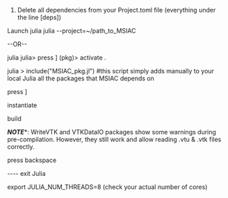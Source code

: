 
1) Delete all dependencies from your Project.toml file (everything under the line [deps])

Launch julia
julia --project=~/path_to_MSIAC 

--OR--

julia
julia> press ]
(pkg)> activate .

julia > include("MSIAC_pkg.jl") #this script simply adds manually to your local Julia all the packages that MSIAC depends on 

press ]

instantiate

build

***NOTE****: WriteVTK and VTKDataIO packages show some warnings during pre-compilation. However, they still work and allow reading .vtu & .vtk files correctly. 

press backspace

---- exit Julia

export JULIA_NUM_THREADS=8 (check your actual number of cores)


